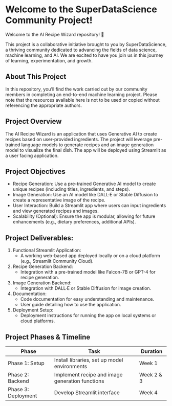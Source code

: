 # Welcome to the SuperDataScience Community Project!
Welcome to the AI Recipe Wizard repository! 🎉

This project is a collaborative initiative brought to you by SuperDataScience, a thriving community dedicated to advancing the fields of data science, machine learning, and AI. We are excited to have you join us in this journey of learning, experimentation, and growth.

## About This Project
In this repository, you’ll find the work carried out by our community members in completing an end-to-end machine learning project. Please note that the resources available here is not to be used or copied without referencing the appropriate authors.

## Project Overview
The AI Recipe Wizard is an application that uses Generative AI to create recipes based on user-provided ingredients. The project will leverage pre-trained language models to generate recipes and an image generation model to visualize the final dish. The app will be deployed using Streamlit as a user facing application.

## Project Objectives
- Recipe Generation: Use a pre-trained Generative AI model to create unique recipes (including titles, ingredients, and steps).
- Image Generation: Use an AI model like DALL·E or Stable Diffusion to create a representative image of the recipe.
- User Interaction: Build a Streamlit app where users can input ingredients and view generated recipes and images.
- Scalability (Optional): Ensure the app is modular, allowing for future enhancements (e.g., dietary preferences, additional APIs).

## Project Deliverables:
1. Functional Streamlit Application:
    - A working web-based app deployed locally or on a cloud platform (e.g., Streamlit Community Cloud).
2. Recipe Generation Backend:
    - Integration with a pre-trained model like Falcon-7B or GPT-4 for recipe generation.
3. Image Generation Backend:
    - Integration with DALL·E or Stable Diffusion for image creation.
4. Documentation:
    - Code documentation for easy understanding and maintenance.
    - User guide detailing how to use the application.
5. Deployment Setup:
    - Deployment instructions for running the app on local systems or cloud platforms.

## Project Phases & Timeline

| Phase                | Task                                              | Duration     |
|----------------------|---------------------------------------------------|--------------|
| Phase 1: Setup       | Install libraries, set up model environments      | Week 1       |
| Phase 2: Backend     | Implement recipe and image generation functions   | Week 2 & 3   |
| Phase 3: Deployment  | Develop Streamlit interface                       | Week 4       |
